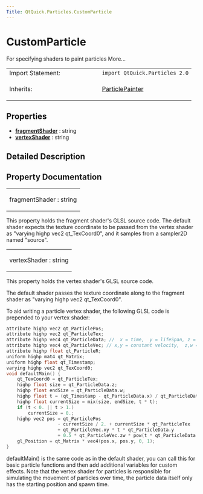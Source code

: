 ```yaml
---
Title: QtQuick.Particles.CustomParticle
---
```

        
CustomParticle
==============

<span class="subtitle"></span>
For specifying shaders to paint particles More...

<table>
<colgroup>
<col width="50%" />
<col width="50%" />
</colgroup>
<tbody>
<tr class="odd">
<td>Import Statement:</td>
<td><code>import QtQuick.Particles 2.0</code></td>
</tr>
<tr class="even">
<td>Inherits:</td>
<td><p><a href="QtQuick.Particles.ParticlePainter.md">ParticlePainter</a></p></td>
</tr>
</tbody>
</table>

<span id="properties"></span>
Properties
----------

-   ****[fragmentShader](#fragmentShader-prop)**** : string
-   ****[vertexShader](#vertexShader-prop)**** : string

<span id="details"></span>
Detailed Description
--------------------

Property Documentation
----------------------

<table>
<colgroup>
<col width="100%" />
</colgroup>
<tbody>
<tr class="odd">
<td><p><span id="fragmentShader-prop"></span><span class="name">fragmentShader</span> : <span class="type">string</span></p></td>
</tr>
</tbody>
</table>

This property holds the fragment shader's GLSL source code. The default shader expects the texture coordinate to be passed from the vertex shader as "varying highp vec2 qt\_TexCoord0", and it samples from a sampler2D named "source".

<table>
<colgroup>
<col width="100%" />
</colgroup>
<tbody>
<tr class="odd">
<td><p><span id="vertexShader-prop"></span><span class="name">vertexShader</span> : <span class="type">string</span></p></td>
</tr>
</tbody>
</table>

This property holds the vertex shader's GLSL source code.

The default shader passes the texture coordinate along to the fragment shader as "varying highp vec2 qt\_TexCoord0".

To aid writing a particle vertex shader, the following GLSL code is prepended to your vertex shader:

``` cpp
attribute highp vec2 qt_ParticlePos;
attribute highp vec2 qt_ParticleTex;
attribute highp vec4 qt_ParticleData; //  x = time,  y = lifeSpan, z = size,  w = endSize
attribute highp vec4 qt_ParticleVec; // x,y = constant velocity,  z,w = acceleration
attribute highp float qt_ParticleR;
uniform highp mat4 qt_Matrix;
uniform highp float qt_Timestamp;
varying highp vec2 qt_TexCoord0;
void defaultMain() {
    qt_TexCoord0 = qt_ParticleTex;
    highp float size = qt_ParticleData.z;
    highp float endSize = qt_ParticleData.w;
    highp float t = (qt_Timestamp - qt_ParticleData.x) / qt_ParticleData.y;
    highp float currentSize = mix(size, endSize, t * t);
    if (t < 0. || t > 1.)
        currentSize = 0.;
    highp vec2 pos = qt_ParticlePos
                   - currentSize / 2. + currentSize * qt_ParticleTex   // adjust size
                   + qt_ParticleVec.xy * t * qt_ParticleData.y         // apply velocity vector..
                   + 0.5 * qt_ParticleVec.zw * pow(t * qt_ParticleData.y, 2.);
    gl_Position = qt_Matrix * vec4(pos.x, pos.y, 0, 1);
}
```

defaultMain() is the same code as in the default shader, you can call this for basic particle functions and then add additional variables for custom effects. Note that the vertex shader for particles is responsible for simulating the movement of particles over time, the particle data itself only has the starting position and spawn time.

